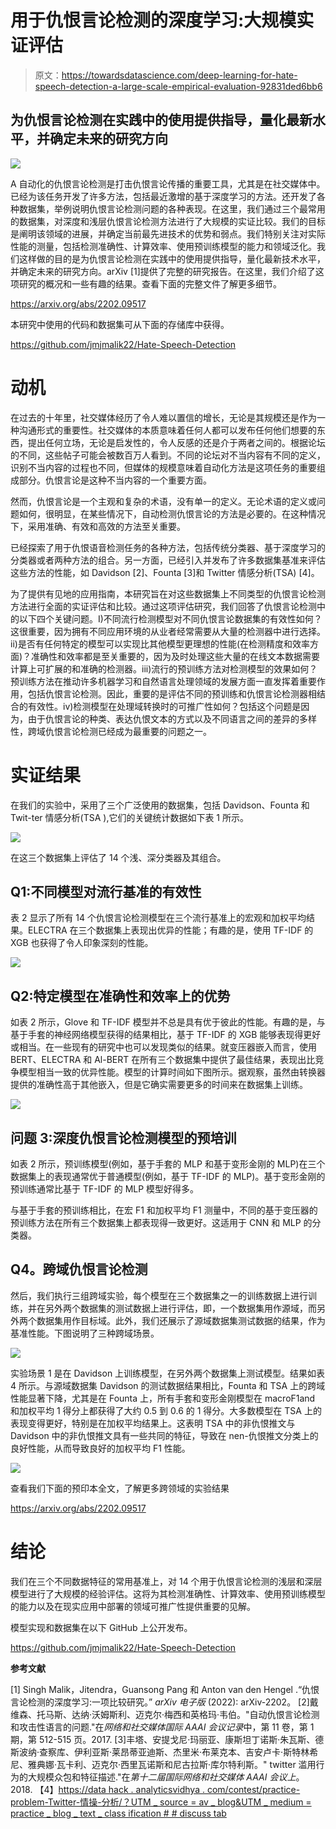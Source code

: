 # 用于仇恨言论检测的深度学习:大规模实证评估

> 原文：<https://towardsdatascience.com/deep-learning-for-hate-speech-detection-a-large-scale-empirical-evaluation-92831ded6bb6>

## 为仇恨言论检测在实践中的使用提供指导，量化最新水平，并确定未来的研究方向

![](img/f83361f1e4b189f37757f19fd9d4a1b5.png)

A 自动化的仇恨言论检测是打击仇恨言论传播的重要工具，尤其是在社交媒体中。已经为该任务开发了许多方法，包括最近激增的基于深度学习的方法。还开发了各种数据集，举例说明仇恨言论检测问题的各种表现。在这里，我们通过三个最常用的数据集，对深度和浅层仇恨言论检测方法进行了大规模的实证比较。我们的目标是阐明该领域的进展，并确定当前最先进技术的优势和弱点。我们特别关注对实际性能的测量，包括检测准确性、计算效率、使用预训练模型的能力和领域泛化。我们这样做的目的是为仇恨言论检测在实践中的使用提供指导，量化最新技术水平，并确定未来的研究方向。arXiv [1]提供了完整的研究报告。在这里，我们介绍了这项研究的概况和一些有趣的结果。查看下面的完整文件了解更多细节。

<https://arxiv.org/abs/2202.09517>  

本研究中使用的代码和数据集可从下面的存储库中获得。

<https://github.com/jmjmalik22/Hate-Speech-Detection>  

# 动机

在过去的十年里，社交媒体经历了令人难以置信的增长，无论是其规模还是作为一种沟通形式的重要性。社交媒体的本质意味着任何人都可以发布任何他们想要的东西，提出任何立场，无论是启发性的，令人反感的还是介于两者之间的。根据论坛的不同，这些帖子可能会被数百万人看到。不同的论坛对不当内容有不同的定义，识别不当内容的过程也不同，但媒体的规模意味着自动化方法是这项任务的重要组成部分。仇恨言论是这种不当内容的一个重要方面。

然而，仇恨言论是一个主观和复杂的术语，没有单一的定义。无论术语的定义或问题如何，很明显，在某些情况下，自动检测仇恨言论的方法是必要的。在这种情况下，采用准确、有效和高效的方法至关重要。

已经探索了用于仇恨语音检测任务的各种方法，包括传统分类器、基于深度学习的分类器或者两种方法的组合。另一方面，已经引入并发布了许多数据集基准来评估这些方法的性能，如 Davidson [2]、Founta [3]和 Twitter 情感分析(TSA) [4]。

为了提供有见地的应用指南，本研究旨在对这些数据集上不同类型的仇恨言论检测方法进行全面的实证评估和比较。通过这项评估研究，我们回答了仇恨言论检测中的以下四个关键问题。I)不同流行检测模型对不同仇恨言论数据集的有效性如何？这很重要，因为拥有不同应用环境的从业者经常需要从大量的检测器中进行选择。ii)是否有任何特定的模型可以实现比其他模型更理想的性能(在检测精度和效率方面)？准确性和效率都是至关重要的，因为及时处理这些大量的在线文本数据需要计算上可扩展的和准确的检测器。iii)流行的预训练方法对检测模型的效果如何？预训练方法在推动许多机器学习和自然语言处理领域的发展方面一直发挥着重要作用，包括仇恨言论检测。因此，重要的是评估不同的预训练和仇恨言论检测器相结合的有效性。iv)检测模型在处理域转换时的可推广性如何？包括这个问题是因为，由于仇恨言论的种类、表达仇恨文本的方式以及不同语言之间的差异的多样性，跨域仇恨言论检测已经成为最重要的问题之一。

# 实证结果

在我们的实验中，采用了三个广泛使用的数据集，包括 Davidson、Founta 和 Twit-ter 情感分析(TSA ),它们的关键统计数据如下表 1 所示。

![](img/fdf0ba6148a14a0714d02eeaed22eb29.png)

在这三个数据集上评估了 14 个浅、深分类器及其组合。

## Q1:不同模型对流行基准的有效性

表 2 显示了所有 14 个仇恨言论检测模型在三个流行基准上的宏观和加权平均结果。ELECTRA 在三个数据集上表现出优异的性能；有趣的是，使用 TF-IDF 的 XGB 也获得了令人印象深刻的性能。

![](img/70e46e1134b02de0f5dbb62b4937340e.png)

## Q2:特定模型在准确性和效率上的优势

如表 2 所示，Glove 和 TF-IDF 模型并不总是具有优于彼此的性能。有趣的是，与基于手套的神经网络模型获得的结果相比，基于 TF-IDF 的 XGB 能够表现得更好或相当。在一些现有的研究中也可以发现类似的结果。就变压器嵌入而言，使用 BERT、ELECTRA 和 Al-BERT 在所有三个数据集中提供了最佳结果，表现出比竞争模型相当一致的优异性能。模型的计算时间如下图所示。据观察，虽然由转换器提供的准确性高于其他嵌入，但是它确实需要更多的时间来在数据集上训练。

![](img/de7a3fab34b2521fca6f224520f22297.png)

## 问题 3:深度仇恨言论检测模型的预培训

如表 2 所示，预训练模型(例如，基于手套的 MLP 和基于变形金刚的 MLP)在三个数据集上的表现通常优于普通模型(例如，基于 TF-IDF 的 MLP)。基于变形金刚的预训练通常比基于 TF-IDF 的 MLP 模型好得多。

与基于手套的预训练相比，在宏 F1 和加权平均 F1 测量中，不同的基于变压器的预训练方法在所有三个数据集上都表现得一致更好。这适用于 CNN 和 MLP 的分类器。

## Q4。跨域仇恨言论检测

然后，我们执行三组跨域实验，每个模型在三个数据集之一的训练数据上进行训练，并在另外两个数据集的测试数据上进行评估，即，一个数据集用作源域，而另外两个数据集用作目标域。此外，我们还展示了源域数据集测试数据的结果，作为基准性能。下图说明了三种跨域场景。

![](img/3ee294bce410d842243e44a45d27c395.png)

实验场景 1 是在 Davidson 上训练模型，在另外两个数据集上测试模型。结果如表 4 所示。与源域数据集 Davidson 的测试数据结果相比，Founta 和 TSA 上的跨域性能显著下降，尤其是在 Founta 上，所有手套和变形金刚模型在 macroF1and 和加权平均 1 得分上都获得了大约 0.5 到 0.6 的 1 得分。大多数模型在 TSA 上的表现变得更好，特别是在加权平均结果上。这表明 TSA 中的非仇恨推文与 Davidson 中的非仇恨推文具有一些共同的特征，导致在 nen-仇恨推文分类上的良好性能，从而导致良好的加权平均 F1 性能。

![](img/87af3ed96f96041bec18c95c4c8f9678.png)

查看我们下面的预印本全文，了解更多跨领域的实验结果

<https://arxiv.org/abs/2202.09517>  

# 结论

我们在三个不同数据特征的常用基准上，对 14 个用于仇恨言论检测的浅层和深层模型进行了大规模的经验评估。这将为其检测准确性、计算效率、使用预训练模型的能力以及在现实应用中部署的领域可推广性提供重要的见解。

模型实现和数据集在以下 GitHub 上公开发布。

<https://github.com/jmjmalik22/Hate-Speech-Detection>  

**参考文献**

[1] Singh Malik，Jitendra，Guansong Pang 和 Anton van den Hengel .“仇恨言论检测的深度学习:一项比较研究。” *arXiv 电子版* (2022): arXiv-2202。
[2]戴维森、托马斯、达纳·沃姆斯利、迈克尔·梅西和英格玛·韦伯。"自动仇恨言论检测和攻击性语言的问题."在*网络和社交媒体国际 AAAI 会议记录*中，第 11 卷，第 1 期，第 512-515 页。2017.
[3]丰塔、安提戈尼·玛丽亚、康斯坦丁诺斯·朱瓦斯、德斯波纳·查察库、伊利亚斯·莱昂蒂亚迪斯、杰里米·布莱克本、吉安卢卡·斯特林希尼、雅典娜·瓦卡利、迈克尔·西里瓦诺斯和尼古拉斯·库尔特利斯。" twitter 滥用行为的大规模众包和特征描述."在*第十二届国际网络和社交媒体 AAAI 会议上*。2018.
【4】[https://data hack . analyticsvidhya . com/contest/practice-problem-Twitter-情操-分析/？UTM _ source = av _ blog&UTM _ medium = practice _ blog _ text _ class ification # # discuss tab](https://datahack.analyticsvidhya.com/contest/practice-problem-twitter-sentiment-analysis/?utm_source=av_blog&utm_medium=practice_blog_text_classification##DiscussTab)